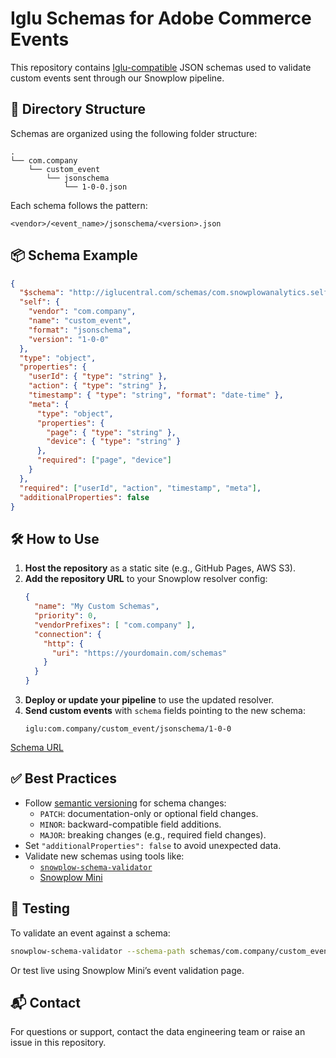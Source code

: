 
# Iglu Schemas for Adobe Commerce Events

This repository contains [Iglu-compatible](https://docs.snowplow.io/docs/pipeline-components/iglu/) JSON schemas used to validate custom events sent through our Snowplow pipeline.

## 📁 Directory Structure

Schemas are organized using the following folder structure:

```
.
└── com.company
    └── custom_event
        └── jsonschema
            └── 1-0-0.json
```

Each schema follows the pattern:
```
<vendor>/<event_name>/jsonschema/<version>.json
```

## 📦 Schema Example

```json
{
  "$schema": "http://iglucentral.com/schemas/com.snowplowanalytics.self-desc/schema/jsonschema/1-0-0#",
  "self": {
    "vendor": "com.company",
    "name": "custom_event",
    "format": "jsonschema",
    "version": "1-0-0"
  },
  "type": "object",
  "properties": {
    "userId": { "type": "string" },
    "action": { "type": "string" },
    "timestamp": { "type": "string", "format": "date-time" },
    "meta": {
      "type": "object",
      "properties": {
        "page": { "type": "string" },
        "device": { "type": "string" }
      },
      "required": ["page", "device"]
    }
  },
  "required": ["userId", "action", "timestamp", "meta"],
  "additionalProperties": false
}
```

## 🛠 How to Use

1. **Host the repository** as a static site (e.g., GitHub Pages, AWS S3).
2. **Add the repository URL** to your Snowplow resolver config:
   ```json
   {
     "name": "My Custom Schemas",
     "priority": 0,
     "vendorPrefixes": [ "com.company" ],
     "connection": {
       "http": {
         "uri": "https://yourdomain.com/schemas"
       }
     }
   }
   ```
3. **Deploy or update your pipeline** to use the updated resolver.
4. **Send custom events** with `schema` fields pointing to the new schema:
   ```
   iglu:com.company/custom_event/jsonschema/1-0-0
   ```
[Schema URL](https://kavingas.github.io/adobe-commerce-event-schema/schemas/)


## ✅ Best Practices

- Follow [semantic versioning](https://semver.org/) for schema changes:
  - `PATCH`: documentation-only or optional field changes.
  - `MINOR`: backward-compatible field additions.
  - `MAJOR`: breaking changes (e.g., required field changes).
- Set `"additionalProperties": false` to avoid unexpected data.
- Validate new schemas using tools like:
  - [`snowplow-schema-validator`](https://github.com/snowplow-incubator/snowplow-schema-validator)
  - [Snowplow Mini](https://docs.snowplow.io/docs/collecting-data/collecting-from-own-applications/snowplow-mini/)

## 🧪 Testing

To validate an event against a schema:

```bash
snowplow-schema-validator --schema-path schemas/com.company/custom_event/jsonschema/1-0-0.json --json-path event.json
```

Or test live using Snowplow Mini’s event validation page.

## 📬 Contact

For questions or support, contact the data engineering team or raise an issue in this repository.

```
